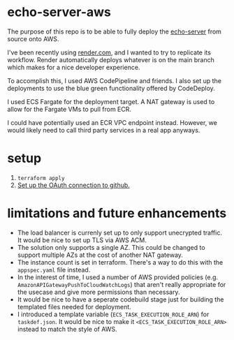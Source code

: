 # echo-server-aws
The purpose of this repo is to be able to fully deploy the [echo-server](https://github.com/mavenraven/echo-server) from source onto AWS.

I've been recently using [render.com](render.com), and I wanted to try to replicate its workflow. Render automatically deploys whatever is on the main branch which makes for a nice developer experience.

To accomplish this, I used AWS CodePipeline and friends. I also set up the deployments to use the blue green functionality offered by CodeDeploy.

I used ECS Fargate for the deployment target. A NAT gateway is used to allow for the Fargate VMs to pull from ECR.

I could have potentially used an ECR VPC endpoint instead. However, we would likely need to call third party services in a real app anyways.

# setup
1. `terraform apply`
2. [Set up the OAuth connection to github.](https://docs.aws.amazon.com/dtconsole/latest/userguide/connections-update.html)

# limitations and future enhancements
* The load balancer is currenly set up to only support unecrypted traffic. It would be nice to set up TLS via AWS ACM.
* The solution only supports a single AZ. This could be changed to support multiple AZs at the cost of another NAT gateway.
* The instance count is set in terraform. There's a way to do this with the `appspec.yaml` file instead.
* In the interest of time, I used a number of AWS provided policies (e.g. `AmazonAPIGatewayPushToCloudWatchLogs`) that aren't really appropriate for the usecase and give more permissions than necessary.
* It would be nice to have a seperate codebuild stage just for building the templated files needed for deployment.
* I introduced a template variable (`ECS_TASK_EXECUTION_ROLE_ARN`) for `taskdef.json`. It would be nice to make it `<ECS_TASK_EXECUTION_ROLE_ARN>` instead to match the style of AWS.
